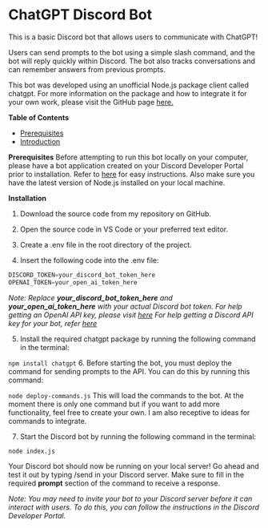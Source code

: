 # **ChatGPT Discord Bot**

This is a basic Discord bot that allows users to communicate with ChatGPT! 

Users can send prompts to the bot using a simple slash command, and the bot will reply quickly within Discord. The bot also tracks conversations and can remember answers from previous prompts.

This bot was developed using an unofficial Node.js package client called chatgpt. For more information on the package and how to integrate it for your own work, please visit the GitHub page [here.](https://github.com/transitive-bullshit/chatgpt-api)


**Table of Contents**
    
- [Prerequisites](#prerequisites)
- [Introduction](#introduction)

<a name="prerequisites"></a>
**Prerequisites**
Before attempting to run this bot locally on your computer, please have a bot application created on your Discord Developer Portal prior to installation. Refer to [here](https://discordjs.guide/preparations/setting-up-a-bot-application.html) for easy instructions.
Also make sure you have the latest version of Node.js installed on your local machine.


<a name="introduction"></a>
**Installation**
1. Download the source code from my repository on GitHub.

2. Open the source code in VS Code or your preferred text editor.

3. Create a .env file in the root directory of the project.

4. Insert the following code into the .env file:

```javascript
DISCORD_TOKEN=your_discord_bot_token_here
OPENAI_TOKEN=your_open_ai_token_here
```

_Note: Replace **your_discord_bot_token_here** and **your_open_ai_token_here** with your actual Discord bot token. 
For help getting an OpenAI API key, please visit [here](https://help.openai.com/en/articles/4936850-where-do-i-find-my-secret-api-key)
For help getting a Discord API key for your bot, refer [here](https://docs.discordbotstudio.org/setting-up-dbs/finding-your-bot-token)_

5. Install the required chatgpt package by running the following command in the terminal:

```npm install chatgpt```
6. Before starting the bot, you must deploy the command for sending prompts to the API. You can do this by running this command:

```node deploy-commands.js```
This will load the commands to the bot. At the moment there is only one command but if you want to add more functionality, feel free to create your own. I am also receptive to ideas for commands to integrate. 

7. Start the Discord bot by running the following command in the terminal:

```node index.js```

Your Discord bot should now be running on your local server! Go ahead and test it out by typing /send in your Discord server. Make sure to fill in the required **prompt** section of the command to receive a response.

_Note: You may need to invite your bot to your Discord server before it can interact with users. To do this, you can follow the instructions in the Discord Developer Portal._
